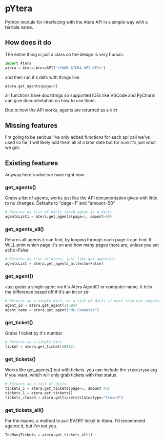 # pYtera
Python module for interfacing with the Atera API in a simple way with a terrible name.
## How does it do
The entire thing is just a class so the design is very human.
```python
import Atera
atera = Atera.AteraAPI("<YOUR_ATERA_API_KEY>")
```
and then run it's defs with things like
```python
atera.get_agents(page=5)
```
all functions have docstrings so supported IDEs like VSCode and PyCharm can give documentation on how to use them.

Due to how the API works, agents are returned as a dict 

## Missing features
I'm going to be serious I've only added functions for each api call we've used so far, I will likely add them all at a later date but for now it's just what we got.
## Existing features
Anyway here's what we have right now.
### get_agents()
Grabs a list of agents, works just like the API documentation gives with little to no changes.
Defaults to "page=1" and "amount=50"
```python
# Returns as list of dicts (each agent is a dict)
agentsList1 = atera.get_agents(page=1, amount=50)
```
### get_agents_all()
Returns all agents it can find, by looping through each page it can find.
It WILL print which page it's on and how many pages there are, unless you set echo=False
```python
# Returns as list of dicts, just like get_agents()
agentsList = atera.get_agents_all(echo=False)
```
### get_agent()
Just grabs a single agent via it's Atera AgentID or computer name.
It tells the difference based off if it's an int or str
```python
# Returns as a single dict, or a list of dicts if more than one computer has that name.
agent_id = atera.get_agent(14395)
agent_name = atera.get_agent("My_Computer")
```
### get_ticket()
Grabs 1 ticket by it's number
```python
# Returns as a single dict.
ticket = atera.get_ticket(28402)
```
### get_tickets()
Works like get_agents() but with tickets.
you can include the ```statustype``` arg if you want, which will only grab tickets with that status.
```python
# Returns as a list of dicts
tickets_5 = atera.get_tickets(page=5, amount 45)
tickets_1 = atera.get_tickets()
tickets_closed = atera.gettickets(statustype="Closed")
```
### get_tickets_all()
For the insane, a method to pull EVERY ticket in Atera.
I'd recommend against it, but I'm not you.
```python
TooManyTickets = atera.get_tickets_all()
